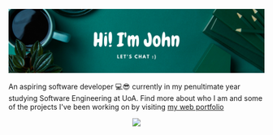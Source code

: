 <p align="center">
  <img src="/images/header.png"/>
</p>

An aspiring software developer 💻😎 currently in my penultimate year studying Software Engineering at UoA. Find more about who I am and some of the projects I've been working on by visiting [my web portfolio](https://seevee.co.nz/john)

<p align="center">
  <img src="http://github-readme-streak-stats.herokuapp.com?user=johnchen383&theme=vue-dark&hide_border=true&date_format=j%20M%5B%20Y%5D"/>
</p>

<!-- ![GitHub stats](https://github-readme-stats.vercel.app/api?username=johnchen383&count_private=true&hide=issues,contribs&show_icons=true) -->



<!--
**johnchen383/johnchen383** is a ✨ _special_ ✨ repository because its `README.md` (this file) appears on your GitHub profile.

Here are some ideas to get you started:

- 🔭 I’m currently working on ...
- 🌱 I’m currently learning ...
- 👯 I’m looking to collaborate on ...
- 🤔 I’m looking for help with ...
- 💬 Ask me about ...
- 📫 How to reach me: ...
- 😄 Pronouns: ...
- ⚡ Fun fact: ...
-->
